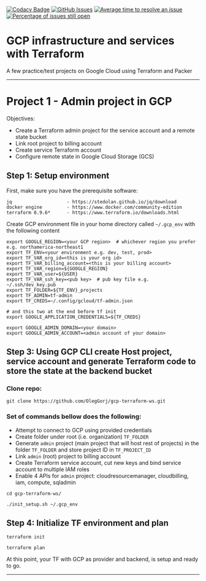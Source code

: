 [![Codacy Badge](https://api.codacy.com/project/badge/Grade/4b6ede56298049ec87e5c0556304aec9)](https://app.codacy.com/app/oleggorj/gcp-terraform-ws?utm_source=github.com&utm_medium=referral&utm_content=OlegGorj/gcp-terraform-ws&utm_campaign=badger)
[![GitHub Issues](https://img.shields.io/github/issues/OlegGorJ/gcp-terraform-ws.svg)](https://github.com/OlegGorJ/gcp-terraform-ws/issues)
[![Average time to resolve an issue](http://isitmaintained.com/badge/resolution/OlegGorJ/gcp-terraform-ws.svg)](http://isitmaintained.com/project/OlegGorJ/gcp-terraform-ws "Average time to resolve an issue")
[![Percentage of issues still open](http://isitmaintained.com/badge/open/OlegGorJ/gcp-terraform-ws.svg)](http://isitmaintained.com/project/OlegGorJ/gcp-terraform-ws "Percentage of issues still open")

# GCP infrastructure and services with Terraform

A few practice/test projects on Google Cloud using Terraform and Packer

---

# Project 1 - Admin project in GCP

Objectives:

- Create a Terraform admin project for the service account and a remote state bucket
- Link root project to billing account
- Create service Terraform account
- Configure remote state in Google Cloud Storage (GCS)

## Step 1: Setup environment

First, make sure you have the prerequisite software:

```
jq                    - https://stedolan.github.io/jq/download
docker engine         - https://www.docker.com/community-edition
terraform 0.9.6*      - https://www.terraform.io/downloads.html
```

Create GCP environment file in your home directory called `~/.gcp_env` with the following content

```
export GOOGLE_REGION=<your GCP region>  # whichever region you prefer e.g. northamerica-northeast1
export TF_ENV=<your environment e.g. dev, test, prod>
export TF_VAR_org_id=<this is your org id>
export TF_VAR_billing_account=<this is your billing account>
export TF_VAR_region=${GOOGLE_REGION}
export TF_VAR_user=${USER}
export TF_VAR_ssh_key=<pub key>  # pub key file e.g. ~/.ssh/dev_key.pub
export TF_FOLDER=${TF_ENV}_projects
export TF_ADMIN=tf-admin
export TF_CREDS=~/.config/gcloud/tf-admin.json

# and this two at the end before tf init
export GOOGLE_APPLICATION_CREDENTIALS=${TF_CREDS}

export GOOGLE_ADMIN_DOMAIN=<your domain>
export GOOGLE_ADMIN_ACCOUNT=<admin account of your domain>

```

## Step 3: Using GCP CLI create Host project, service account and generate Terraform code to store the state at the backend bucket

### Clone repo:

```
git clone https://github.com/OlegGorj/gcp-terraform-ws.git
```

### Set of commands bellow does the following:

- Attempt to connect to GCP using provided credentials
- Create folder under root (i.e. organization) `TF_FOLDER`
- Generate `admin` project (main project that will host rest of projects) in the folder `TF_FOLDER` and store project ID in `TF_PROJECT_ID`
- Link `admin` (root) project to billing account
- Create Terraform service account, cut new keys and bind service account to multiple IAM roles
- Enable 4 APIs for `admin` project: cloudresourcemanager, cloudbilling, iam, compute, sqladmin


```
cd gcp-terraform-ws/

./init_setup.sh ~/.gcp_env
```

## Step 4: Initialize TF environment and plan

```
terraform init

terraform plan
```

At this point, your TF with GCP as provider and backend, is setup and ready to go.

---
